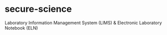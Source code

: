 # secure-science
Laboratory Information Management System (LIMS) &amp; Electronic Laboratory Notebook (ELN)
